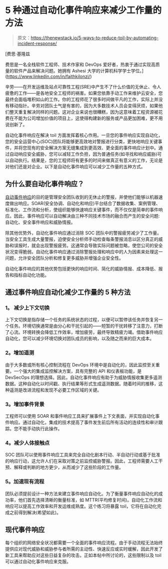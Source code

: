 # 5 种通过自动化事件响应来减少工作量的方法

> 原文：<https://thenewstack.io/5-ways-to-reduce-toil-by-automating-incident-response/>

[](https://www.linkedin.com/in/faithkilonzi/)

 [费思·基隆兹

费思是一名全栈软件工程师、技术作家和 DevOps 爱好者，热衷于通过实现高质量的软件产品来解决问题。她拥有 Ashesi 大学的计算机科学学士学位。](https://www.linkedin.com/in/faithkilonzi/) [](https://www.linkedin.com/in/faithkilonzi/)

辛劳——在开发运维及站点可靠性工程(SRE)中产生不了什么价值的无休止、令人疲惫的工作——是各地安全工程师的祸害。如果您依靠手动工作来维护云安全，您最终会面临堆积如山的工作。你的工程师花了很多时间做平凡的工作，实际上并没有移动指针。辛劳对团队士气是有害的，因为大多数技术人员会变得厌烦，如果他们整天重复解决同样的问题。这对企业来说也很糟糕，因为这意味着工程资源被花费在不能为公司增加价值的项目上，这使得构建新的服务或产品更加困难，更不用说创新了。

自动化事件响应在解决 toil 方面发挥着核心作用。一旦您的事件响应实现自动化，您的安全运营中心(SOC)团队将能够更高效地对警报进行分类，更快地响应关键事件，并将您现有的安全解决方案无缝集成到更高效、更全面的事件响应计划中。通过自动响应安全威胁，您可以减轻工作负担，因为普通任务(如寻找和响应威胁)可以自动执行。结果是，您的工程师将有更多的时间来做真正有意义的工作，无论是对他们还是对企业。以下是自动化事件响应可以减少工作量的五种方式。

## **为什么要自动化事件响应？**

[自动事件响应](https://torq.io/get-started/)的目的是管理安全团队收到的无休止的警报，并使他们能够以机器速度做出响应。SOAR(安全协调、自动化和响应)平台结合了数据收集、案例管理、标准化、工作流和分析，使组织能够快速响应关键事件，而不仅仅是简单的事件响应。因此，事件响应可以自动解决由三种不同技术市场的融合而产生的安全问题:自动化、安全事件响应和威胁情报。

除其他优势外，自动化事件响应通过消除 SOC 团队中的警报疲劳减少了工作量。当安全工具生成大量警报，迫使安全分析师手动检查每条警报消息以区分真正的威胁和误报时，就会出现警报疲劳。这通常会导致实际问题被忽略，使您公司的安全状况变得脆弱。自动化事件响应通过消除警报处理和响应中的人为因素来处理这一问题，允许安全团队分析和修复更多威胁并增强企业安全性。

自动化事件响应的其他优势包括更快的响应时间、简化的威胁情报、成本降低、报告和指标自动化功能。

## **通过事件响应自动化减少工作量的 5 种方法**

### **1。** **减少上下文切换**

上下文切换是指存储一个任务的系统状态的过程，以便可以暂停该任务并恢复另一个任务。环境切换通常是由分心和干扰引起的——短暂的干扰转移了注意力，打断了心流。环境转换会降低工作效率，增加疲劳，最终导致精疲力竭。借助事件响应自动化，您可以减少环境切换对团队成员的影响，以及随之而来的巨大成本。

### **2。增加遥测**

由于大多数或所有核心控制流程在 DevOps 环境中是自动化的，因此监控至关重要。一个强大的集成监控解决方案，具有完整的 API 和仪表板功能，是 DevSecOps 的理想选择。因此，自动化事件响应有助于为威胁情报收集更多遥测数据。这种自动化以时间戳、执行结果等形式生成遥测数据。随着时间的推移，这种遥测是改进流程和发现不必要工作区域的关键。

### **3。增加事件背景**

工程师可以使用 SOAR 和事件响应工具来扩展事件上下文表面，并实现自动化事件响应。通过自动化，集成的技术提高了事件发生前后所有活动的连续性和审计跟踪。您不能手动执行此操作。

### **4。减少人体接触点**

SOC 团队可以使用事件响应工具来完全自动化剧本行动、半自动行动或基于批准的响应行动，这允许人们在采取对策之前监控威胁警报。因此，工程师需要人工干预、解释或判断的地方更少，从而减少了这些阶段的工作量。

### **5。加速现有流程**

团队必须提前设计一种方法来建立事件响应自动化。为了衡量事件响应自动化的成功率，他们首先选择清晰的衡量标准，如 MTTR(平均修复时间)。自动化工作流和响应可以提高工作效率和开发运维成熟度。这个练习将暴露 toil，它将在自动化完成之前得到解决(希望如此)。

## **现代事件响应**

每个组织的网络安全状况都需要一个全面的事件响应流程。由于手动流程无法始终提供应对现代威胁和威胁参与者所需的主动性、快速反应或实时缓解，因此开发了新工具来帮助应对这些日益复杂的攻击。正如本帖中所讨论的，这些限制以及 toil 可以通过自动化事件响应来克服。

<svg xmlns:xlink="http://www.w3.org/1999/xlink" viewBox="0 0 68 31" version="1.1"><title>Group</title> <desc>Created with Sketch.</desc></svg>